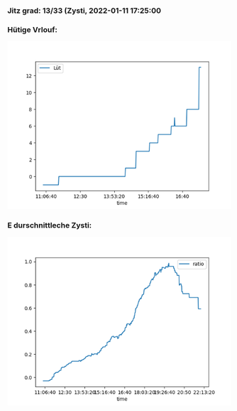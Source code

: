 ### Jitz grad: 13/33 (Zysti, 2022-01-11 17:25:00

### Hütige Vrlouf:
![Graph](Today.png)

### E durschnittleche Zysti:
![Graph](Zysti.png)